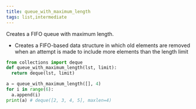 ```yaml
---
title: queue_with_maximum_length
tags: list,intermediate
---
```


Creates a FIFO queue with maximum length.

- Creates a FIFO-based data structure in which old elements are removed when an attempt is made to include more elements than the length limit

```py
from collections import deque
def queue_with_maximum_length(lst, limit):
  return deque(lst, limit)
```

```py
a = queue_with_maximum_length([], 4)
for i in range(6):
  a.append(i)
print(a) # deque([2, 3, 4, 5], maxlen=4)
```
